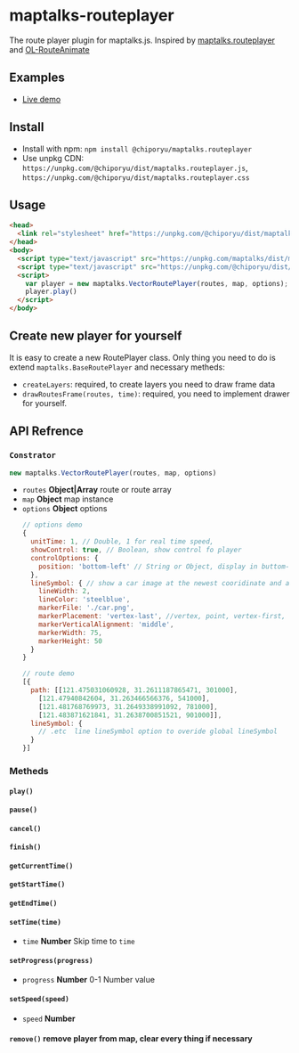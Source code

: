 # maptalks-routeplayer

The route player plugin for maptalks.js. Inspired by [maptalks.routeplayer](https://github.com/maptalks/maptalks.routeplayer) and [OL-RouteAnimate](https://github.com/Liquid-Zhangliquan/OL-RouteAnimate)


## Examples

* [Live demo]()

## Install

* Install with npm: ```npm install @chiporyu/maptalks.routeplayer```
* Use unpkg CDN: 
  ```https://unpkg.com/@chiporyu/dist/maptalks.routeplayer.js```,
  ```https://unpkg.com/@chiporyu/dist/maptalks.routeplayer.css```

## Usage
```html
<head>
  <link rel="stylesheet" href="https://unpkg.com/@chiporyu/dist/maptalks.routeplayer.css">
</head>
<body>
  <script type="text/javascript" src="https://unpkg.com/maptalks/dist/maptalks.min.js"></script>
  <script type="text/javascript" src="https://unpkg.com/@chiporyu/dist/maptalks.routeplayer.js"></script>
  <script>
    var player = new maptalks.VectorRoutePlayer(routes, map, options);
    player.play()
  </script>
</body>
```

## Create new player for yourself

It is easy to create a new RoutePlayer class. Only thing you need to do is extend `maptalks.BaseRoutePlayer` and necessary metheds:
* ```createLayers```: required, to create layers you need to draw frame data
* ```drawRoutesFrame(routes, time)```: required, you need to implement drawer for yourself.

## API Refrence

### `Constrator`
```javascript
new maptalks.VectorRoutePlayer(routes, map, options)
```
* `routes` **Object|Array** route or route array
* `map` **Object** map instance
* `options` **Object** options
  ```javascript
  // options demo
  {
    unitTime: 1, // Double, 1 for real time speed,
    showControl: true, // Boolean, show control fo player
    controlOptions: {
      position: 'bottom-left' // String or Object, display in buttom-center of screen if nothing set
    },
    lineSymbol: { // show a car image at the newest cooridinate and a route path behind the car
      lineWidth: 2,
      lineColor: 'steelblue',
      markerFile: './car.png',
      markerPlacement: 'vertex-last', //vertex, point, vertex-first, vertex-last, center
      markerVerticalAlignment: 'middle',
      markerWidth: 75,
      markerHeight: 50
    }
  }

  // route demo 
  [{
    path: [[121.475031060928, 31.2611187865471, 301000],
      [121.47940842604, 31.263466566376, 541000],
      [121.481768769973, 31.2649338991092, 781000],
      [121.483871621841, 31.2638700851521, 901000]],
    lineSymbol: {
      // .etc  line lineSymbol option to overide global lineSymbol
    }
  }]
  ```

### Metheds
#### `play()`
#### `pause()`
#### `cancel()`
#### `finish()`
#### `getCurrentTime()`
#### `getStartTime()` 
#### `getEndTime()`
#### `setTime(time)` 
* `time` **Number** Skip time to `time`
#### `setProgress(progress)` 
* `progress` **Number** 0-1 Number value
#### `setSpeed(speed)`
* `speed` **Number**
#### `remove()` remove player from map, clear every thing if necessary

